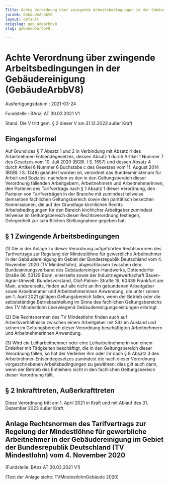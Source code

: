 ```yaml
---
Title: Achte Verordnung über zwingende Arbeitsbedingungen in der Gebäudereinigung
jurabk: GebäudeArbbV8
layout: default
origslug: geb_udearbbv8
slug: gebaeudearbbv8

---
```


# Achte Verordnung über zwingende Arbeitsbedingungen in der Gebäudereinigung (GebäudeArbbV8)

Ausfertigungsdatum
:   2021-03-24

Fundstelle
:   BAnz: AT 30.03.2021 V1

Stand: Die V tritt gem. § 2 dieser V am 31.12.2023 außer Kraft

## Eingangsformel

Auf Grund des § 7 Absatz 1 und 2 in Verbindung mit Absatz 4 des
Arbeitnehmer-Entsendegesetzes, dessen Absatz 1 durch Artikel 1 Nummer
7 des Gesetzes vom 10. Juli 2020 (BGBl. I S. 1657) und dessen Absatz 4
durch Artikel 6 Nummer 6 Buchstabe c des Gesetzes vom 11. August 2014
(BGBl. I S. 1348) geändert worden ist, verordnet das Bundesministerium
für Arbeit und Soziales, nachdem es den in den Geltungsbereich dieser
Verordnung fallenden Arbeitgebern, Arbeitnehmern und
Arbeitnehmerinnen, den Parteien des Tarifvertrags nach § 1 Absatz 1
dieser Verordnung, den Parteien von Tarifverträgen in der Branche mit
zumindest teilweise demselben fachlichen Geltungsbereich sowie den
paritätisch besetzten Kommissionen, die auf der Grundlage kirchlichen
Rechts Arbeitsbedingungen für den Bereich kirchlicher Arbeitgeber
zumindest teilweise im Geltungsbereich dieser Rechtsverordnung
festlegen, Gelegenheit zur schriftlichen Stellungnahme gegeben hat:


## § 1 Zwingende Arbeitsbedingungen

(1) Die in der Anlage zu dieser Verordnung aufgeführten Rechtsnormen
des Tarifvertrags zur Regelung der Mindestlöhne für gewerbliche
Arbeitnehmer in der Gebäudereinigung im Gebiet der Bundesrepublik
Deutschland vom 4. November 2020 (TV Mindestlohn), abgeschlossen
zwischen dem Bundesinnungsverband des Gebäudereiniger-Handwerks,
Dottendorfer Straße 86, 53129 Bonn, einerseits sowie der
Industriegewerkschaft Bauen-Agrar-Umwelt, Bundesvorstand, Olof-Palme-
Straße 19, 60439 Frankfurt am Main, andererseits, finden auf alle
nicht an ihn gebundenen Arbeitgeber sowie Arbeitnehmer und
Arbeitnehmerinnen Anwendung, die unter seinen am 1. April 2021
gültigen Geltungsbereich fallen, wenn der Betrieb oder die
selbstständige Betriebsabteilung im Sinne des fachlichen
Geltungsbereichs des TV Mindestlohn überwiegend
Gebäudereinigungsleistungen erbringt.

(2) Die Rechtsnormen des TV Mindestlohn finden auch auf
Arbeitsverhältnisse zwischen einem Arbeitgeber mit Sitz im Ausland und
seinen im Geltungsbereich dieser Verordnung beschäftigten
Arbeitnehmern und Arbeitnehmerinnen Anwendung.

(3) Wird ein Leiharbeitnehmer oder eine Leiharbeitnehmerin von einem
Entleiher mit Tätigkeiten beschäftigt, die in den Geltungsbereich
dieser Verordnung fallen, so hat der Verleiher ihm oder ihr nach § 8
Absatz 3 des Arbeitnehmer-Entsendegesetzes zumindest die nach dieser
Verordnung vorgeschriebenen Arbeitsbedingungen zu gewähren; dies gilt
auch dann, wenn der Betrieb des Entleihers nicht in den fachlichen
Geltungsbereich dieser Verordnung fällt.


## § 2 Inkrafttreten, Außerkrafttreten

Diese Verordnung tritt am 1. April 2021 in Kraft und mit Ablauf des
31\. Dezember 2023 außer Kraft.


## Anlage Rechtsnormen des Tarifvertrags zur Regelung der Mindestlöhne für gewerbliche Arbeitnehmer in der Gebäudereinigung im Gebiet der Bundesrepublik Deutschland (TV Mindestlohn) vom 4. November 2020

(Fundstelle: BAnz AT 30.03.2021 V1)

(Text der Anlage siehe: TVMindestlohnGebäude 2020)

